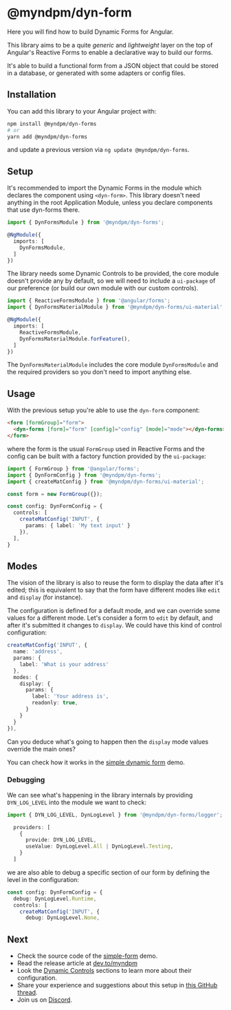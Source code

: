 # @myndpm/dyn-form

Here you will find how to build Dynamic Forms for Angular.

This library aims to be a quite *generic* and *lightweight* layer on the top of Angular's Reactive Forms to enable a declarative way to build our forms.

It's able to build a functional form from a JSON object that could be stored in a database, or generated with some adapters or config files.

## Installation

You can add this library to your Angular project with:

```bash
npm install @myndpm/dyn-forms
# or
yarn add @myndpm/dyn-forms
```

and update a previous version via `ng update @myndpm/dyn-forms`.

## Setup

It's recommended to import the Dynamic Forms
in the module which declares the component using `<dyn-form>`.
This library doesn't need anything in the root Application Module,
unless you declare components that use dyn-forms there.

```typescript
import { DynFormsModule } from '@myndpm/dyn-forms';

@NgModule({
  imports: [
    DynFormsModule,
  ]
})
```

The library needs some Dynamic Controls to be provided,
the core module doesn't provide any by default,
so we will need to include a `ui-package` of our preference
(or build our own module with our custom controls).

```typescript
import { ReactiveFormsModule } from '@angular/forms';
import { DynFormsMaterialModule } from '@myndpm/dyn-forms/ui-material';

@NgModule({
  imports: [
    ReactiveFormsModule,
    DynFormsMaterialModule.forFeature(),
  ]
})
```

The `DynFormsMaterialModule` includes the core module `DynFormsModule`
and the required providers so you don't need to import anything else.

## Usage

With the previous setup you're able to use the `dyn-form` component:

```html
<form [formGroup]="form">
  <dyn-forms [form]="form" [config]="config" [mode]="mode"></dyn-forms>
</form>
```

where the form is the usual `FormGroup` used in Reactive Forms
and the config can be built with a factory function provided by the `ui-package`:

```typescript
import { FormGroup } from '@angular/forms';
import { DynFormConfig } from '@myndpm/dyn-forms';
import { createMatConfig } from '@myndpm/dyn-forms/ui-material';

const form = new FormGroup({});

const config: DynFormConfig = {
  controls: [
    createMatConfig('INPUT', {
      params: { label: 'My text input' }
    }),
  ],
}
```

## Modes

The vision of the library is also to reuse the form to display the data after it's edited; this is equivalent to say that the form have different modes like `edit` and `display` (for instance).

The configuration is defined for a default mode, and we can override some values for a different mode. Let's consider a form to `edit` by default, and after it's submitted it changes to `display`. We could have this kind of control configuration:

```typescript
createMatConfig('INPUT', {
  name: 'address',
  params: {
    label: 'What is your address'
  },
  modes: {
    display: {
      params: {
        label: 'Your address is',
        readonly: true,
      }
    }
  }
}),
```

Can you deduce what's going to happen then the `display` mode values override the main ones?

You can check how it works in the [simple dynamic form](https://mynd.dev/demos/dyn-forms/simple-form) demo.

### Debugging

We can see what's happening in the library internals by providing `DYN_LOG_LEVEL` into the module we want to check:

```typescript
import { DYN_LOG_LEVEL, DynLogLevel } from '@myndpm/dyn-forms/logger';

  providers: [
    {
      provide: DYN_LOG_LEVEL,
      useValue: DynLogLevel.All | DynLogLevel.Testing,
    }
  ]
```

we are also able to debug a specific section of our form by defining the level in the configuration:

```typescript
const config: DynFormConfig = {
  debug: DynLogLevel.Runtime,
  controls: [
    createMatConfig('INPUT', {
      debug: DynLogLevel.None,
```

## Next

- Check the source code of the [simple-form](https://github.com/myndpm/open-source/tree/master/apps/website/src/app/demos/submodules/dyn-forms/components/simple) demo.
- Read the release article at [dev.to/myndpm](https://dev.to/myndpm/a-new-approach-to-have-dynamic-forms-in-angular-5d11)
- Look the [Dynamic Controls](/docs/dyn-forms/intro/dynamic-controls) sections to learn more about their configuration.
- Share your experience and suggestions about this setup in [this GitHub thread](https://github.com/myndpm/open-source/discussions/26).
- Join us on [Discord](https://discord.gg/XxEqkvzeXg).
